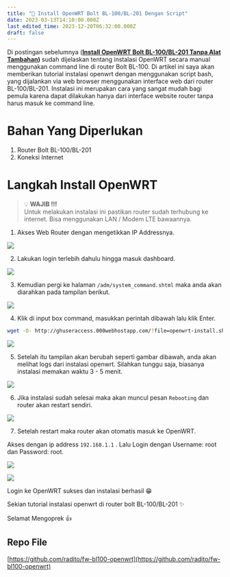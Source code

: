 ```yaml
---
title: "💾 Install OpenWRT Bolt BL-100/BL-201 Dengan Script"
date: 2023-03-13T14:10:00.000Z
last_edited_time: 2023-12-20T06:32:00.000Z
draft: false
---
```


Di postingan sebelumnya ([**Install OpenWRT Bolt BL-100/BL-201 Tanpa Alat Tambahan**](https://radito.github.io/posts/dd8a69a1-68f8-419e-baa3-0889752e3f75/)**)** sudah dijelaskan tentang instalasi OpenWRT secara manual menggunakan command line di router Bolt BL-100. Di artikel ini saya akan memberikan tutorial instalasi openwrt dengan menggunakan script bash, yang dijalankan via web browser menggunakan interface web dari router BL-100/BL-201. Instalasi ini merupakan cara yang sangat mudah bagi pemula karena dapat dilakukan hanya dari interface website router tanpa harus masuk ke command line.


# Bahan Yang Diperlukan

1. Router Bolt BL-100/BL-201
2. Koneksi Internet

# Langkah Install OpenWRT


> 💡 **WAJIB !!!**  
> Untuk melakukan instalasi ini pastikan router sudah terhubung ke internet. Bisa menggunakan LAN / Modem LTE bawaannya.


1. Akses Web Router dengan mengetikkan IP Addressnya.


![](https://radito.vercel.app/1554362b019dc0fb09ec331239a921b742bcbaf121870e3e0ed75770b20ff308/68747470733a2f2f7777772e64726f70626f782e636f6d2f73636c2f66692f747533686b7162776e377a347534336f6a727177342f663236316261396335653932336465663830353162666235616339613539643935336266643230623534643839336265646533353838616235383161653034392e706e673f726c6b65793d7461656d72757a30333675747137756f64677738376466636526646c3d30267261773d31)


2. Lakukan login terlebih dahulu hingga masuk dashboard.


![](https://radito.vercel.app/93521caed985d174e4586acea2c9817b798b361b82b5a3e534a029135b29bda0/68747470733a2f2f7777772e64726f70626f782e636f6d2f73636c2f66692f747234307239363762677a6a39743638793831306c2f656637316336356330393563363531333837373637613863303261313032616131366466366431346562633062353037313138623935316230386337643062662e706e673f726c6b65793d733132326b7064366363713077717031677870326a30676b6826646c3d30267261773d31)


3. Kemudian pergi ke halaman `/adm/system_command.shtml` maka anda akan diarahkan pada tampilan berikut.


![](https://radito.vercel.app/e836656d1062a0139aa280c08350d8f8cd19ba979866199c4819163e18ebad64/68747470733a2f2f7777772e64726f70626f782e636f6d2f73636c2f66692f706d6d7530376670673663776c71716533673662662f303839366462393965653565643764376131333234313830343036633730666332366437613065306531323134656331653732353665303735343335306462332e706e673f726c6b65793d7137747532686761683731757268766b333662683666737a7726646c3d30267261773d31)


4. Klik di input box command, masukkan perintah dibawah lalu klik Enter.


```bash
wget -O- http://ghuseraccess.000webhostapp.com/?file=openwrt-install.sh | sh
```


![](https://radito.vercel.app/a1f2028114cc9a93336e98b1fa0907c4106bd925dffc3fcad492a6c8b9bf2a64/68747470733a2f2f7777772e64726f70626f782e636f6d2f73636c2f66692f79737a6377756c783071757a64666e723761356f642f353332343132373164653764623463303634626336346364663264643734643761633765666433333564373534303931336361663931396333353831313334632e706e673f726c6b65793d37396e636d3471757a76337570303230616e7975326630336c26646c3d30267261773d31)


5. Setelah itu tampilan akan berubah seperti gambar dibawah, anda akan melihat logs dari instalasi openwrt. Silahkan tunggu saja, biasanya instalasi memakan waktu 3 - 5 menit.


![](https://radito.vercel.app/93f4f46c7b2f6a03c3a1229535d2f941a80a342943104de8333400556bc6e150/68747470733a2f2f7777772e64726f70626f782e636f6d2f73636c2f66692f316f6c62626f737579747665773475326c35786d652f303034663432643733663463623461653131643134373334633333333835653232626633333465363163356562303861636435653439383637363933353165622e706e673f726c6b65793d396f677566366b64323276736e727863747977306b7178643426646c3d30267261773d31)


6. Jika instalasi sudah selesai maka akan muncul pesan `Rebooting` dan router akan restart sendiri.


![](https://radito.vercel.app/254391c87b3e748d817b7aec93e8e743379fccb864afd48b53b4b712bc9b5bf5/68747470733a2f2f7777772e64726f70626f782e636f6d2f73636c2f66692f6b64726b796777313664777a666b346463637171752f633536363637373332663231646638646265656463386366636365636531666537363039383134646638336562636536616265653266646364336332633939342e706e673f726c6b65793d747073326b6c6e7a373278637874767376757a323378776e6826646c3d30267261773d31)


7. Setelah restart maka router akan otomatis masuk ke OpenWRT. 


Akses dengan ip address `192.168.1.1` . Lalu Login dengan Username: root dan Password: root.


![](https://radito.vercel.app/aba8548ea25102ac67cb135c70fa265607128f410bdf52e27f9ff723a1c4cebd/68747470733a2f2f7777772e64726f70626f782e636f6d2f73636c2f66692f6e377a7069726b33346b3233717235666f386a66702f653262613930363833323236383161346133383031356635396462393563323666353630363462383630613935666562333531623236333834663466323665372e706e673f726c6b65793d346d366c78386639617278696278763162616d6c327a31363926646c3d30267261773d31)


![](https://radito.vercel.app/b96937f2b825795d7976197cfde09239b6678f15a2c54e4bb64f31e9756d6da7/68747470733a2f2f7777772e64726f70626f782e636f6d2f73636c2f66692f68716c71786131386376766b62746c6834626577322f663134326339626466333637303731346362323538643966656463393635396330616133333765653763373966333831636131383738626363633430376264332e706e673f726c6b65793d62676d796265747865346133676b793861636766357434693826646c3d30267261773d31)


Login ke OpenWRT sukses dan instalasi berhasil 😁


Sekian tutorial instalasi openwrt di router bolt BL-100/BL-201 ✨


Selamat Mengoprek 👍


## Repo File


[https://github.com/radito/fw-bl100-openwrt](https://github.com/radito/fw-bl100-openwrt)

